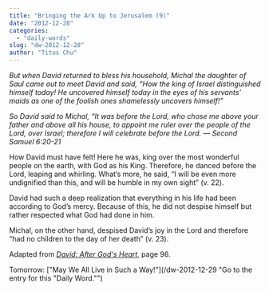 ```yaml
---
title: "Bringing the Ark Up to Jerusalem (9)"
date: "2012-12-28"
categories: 
  - "daily-words"
slug: "dw-2012-12-28"
author: "Titus Chu"
---
```


_But when David returned to bless his household, Michal the daughter of Saul came out to meet David and said, “How the king of Israel distinguished himself today! He uncovered himself today in the eyes of his servants’ maids as one of the foolish ones shamelessly uncovers himself!”_

_So David said to Michal, “It was before the Lord, who chose me above your father and above all his house, to appoint me ruler over the people of the Lord, over Israel; therefore I will celebrate before the Lord._ _— Second Samuel 6:20-21_

How David must have felt! Here he was, king over the most wonderful people on the earth, with God as his King. Therefore, he danced before the Lord, leaping and whirling. What’s more, he said, “I will be even more undignified than this, and will be humble in my own sight” (v. 22).

David had such a deep realization that everything in his life had been according to God’s mercy. Because of this, he did not despise himself but rather respected what God had done in him.

Michal, on the other hand, despised David’s joy in the Lord and therefore “had no children to the day of her death” (v. 23).

Adapted from _[David: After God's Heart,](/book-david "Go to the listing for this book.")_ page 96.

Tomorrow: ["May We All Live in Such a Way!"](/dw-2012-12-29 "Go to the entry for this "Daily Word."")
